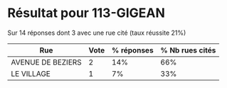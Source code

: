 # Résultat pour 113-GIGEAN

Sur 14 réponses dont 3 avec une rue cité (taux réussite 21%)

| Rue | Vote | % réponses | % Nb rues cités|
|-----|------|------------|----------------|
| AVENUE DE BEZIERS | 2 | 14% | 66%|
| LE VILLAGE | 1 | 7% | 33%|
